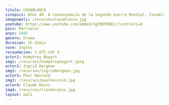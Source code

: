 ```yaml
---
titulo: CASABLANCA
sinopsis: Años 40. A consecuencia de la Segunda Guerra Mundial, Casablanca era una ciudad a la que llegaban huyendo del nazismo gente de todas partes, llegar era fácil, pero salir era casi imposible, especialmente si el nombre del fugitivo figuraba en las listas de la Gestapo, que presionaba a la autoridades francesas al mando del corrupto inspector Renault. En este caso, el objetivo de la policía secreta alemana es el líder checo y héroe de la resistencia Victor Laszlo, cuya única esperanza es Rick Blaine, propietario del 'Rick’s Café' y antiguo amante de su mujer, Ilsa Lund. Rick e Ilsa se habían conocido en París, pero la entrada de las tropas alemanas en la capital francesa les separó.
imagenpeli: /recursos/Casablanca.jpg
youtube: https://www.youtube.com/embed/JgTB5PKBkjc?controls=0
pais: Marruecos
anyo: 1942
genero: Drama
duracion: 1h 42min
vose: Inglés
recaudacion: 2.875.243 $ 
actor1: Humphrey Bogart
img1: /recursos/humphreybogart.jpeg
actor2: Ingrid Bergman
img2: /recursos/ingridbergman.jpg
actor3: Paul Henreid
img3: /recursos/paulhenreid.jpg
actor4: Claude Rains
img4: /recursos/clauderains.jpg
layout: peli
---
```


